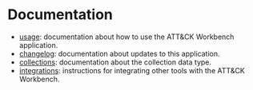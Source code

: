 # Documentation

- [usage](/docs/usage.md): documentation about how to use the ATT&CK Workbench application.
- [changelog](/docs/changelog.md): documentation about updates to this application.
- [collections](/docs/collections.md): documentation about the collection data type.
- [integrations](/docs/integrations.md): instructions for integrating other tools with the ATT&CK Workbench.